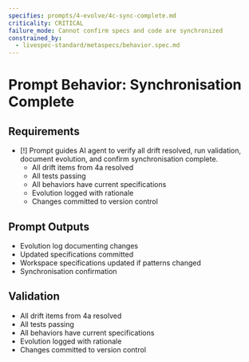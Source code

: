 ```yaml
---
specifies: prompts/4-evolve/4c-sync-complete.md
criticality: CRITICAL
failure_mode: Cannot confirm specs and code are synchronized
constrained_by:
  - livespec-standard/metaspecs/behavior.spec.md
---
```


# Prompt Behavior: Synchronisation Complete

## Requirements
- [!] Prompt guides AI agent to verify all drift resolved, run validation, document evolution, and confirm synchronisation complete.
  - All drift items from 4a resolved
  - All tests passing
  - All behaviors have current specifications
  - Evolution logged with rationale
  - Changes committed to version control

## Prompt Outputs

- Evolution log documenting changes
- Updated specifications committed
- Workspace specifications updated if patterns changed
- Synchronisation confirmation

## Validation

- All drift items from 4a resolved
- All tests passing
- All behaviors have current specifications
- Evolution logged with rationale
- Changes committed to version control
